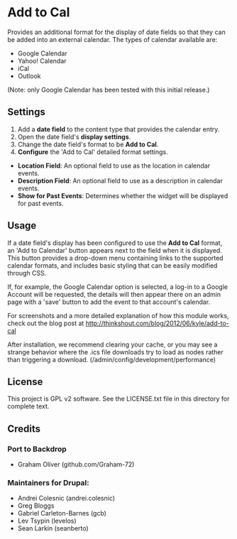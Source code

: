 # Add to Cal

Provides an additional format for the display of date fields so that
they can be added into an external calendar. The types of calendar
available are:

* Google Calendar
* Yahoo! Calendar
* iCal
* Outlook

(Note: only Google Calendar has been tested with this initial release.)

## Settings
1. Add a **date field** to the content type that provides the 
   calendar entry.
2. Open the date field's **display settings**.
3. Change the date field's format to be **Add to Cal**.
4. **Configure** the 'Add to Cal' detailed format settings.

* **Location Field**: An optional field to use as the location in calendar events.
* **Description Field**: An optional field to use as a description in calendar events.
* **Show for Past Events**: Determines whether the widget will be displayed for past events.

## Usage
If a date field's display has been configured to use the **Add to Cal**
format, an 'Add to Calendar' button appears next to the field when it
is displayed. This button provides a drop-down menu containing links to 
the supported calendar formats, and includes basic styling that can be 
easily modified through CSS.

If, for example, the Google Calendar option is selected, a log-in to a
Google Account will be requested, the details will then appear there on an
admin page with a 'save' button to add the event to that account's calendar.

For screenshots and a more detailed explanation of how this module 
works, check out the blog post at 
http://thinkshout.com/blog/2012/06/kyle/add-to-cal

After installation, we recommend clearing your cache, or you may see 
a strange behavior where the .ics file downloads try to load as nodes 
rather than triggering a download. 
(/admin/config/development/performance)

## License

This project is GPL v2 software. See the LICENSE.txt file in this
directory for complete text.

## Credits

### Port to Backdrop

+ Graham Oliver (github.com/Graham-72)

### Maintainers for Drupal:
+ Andrei Colesnic (andrei.colesnic)
+ Greg Bloggs
+ Gabriel Carleton-Barnes (gcb)
+ Lev Tsypin (levelos)
+ Sean Larkin (seanberto)
